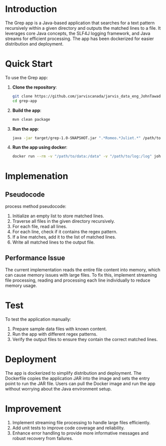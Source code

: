 # Introduction
The Grep app is a Java-based application that searches for a text pattern 
recursively within a given directory and outputs the matched lines to a file.
It leverages core Java concepts, the SLF4J logging framework, and Java streams for efficient processing. 
The app has been dockerized for easier distribution and deployment.

# Quick Start
To use the Grep app:

1. **Clone the repository**:
   ```bash
   git clone https://github.com/jarviscanada/jarvis_data_eng_JohnTawadrous.git
   cd grep-app
   ```

2. **Build the app**:
   ```bash
   mvn clean package
   ```

3. **Run the app**:
   ```bash
   java -jar target/grep-1.0-SNAPSHOT.jar ".*Romeo.*Juliet.*" /path/to/data /path/to/output.txt
   ```

4. **Run the app using docker**:
   ```bash
   docker run --rm -v "/path/to/data:/data" -v "/path/to/log:/log" johntawadrous/grep ".*Romeo.*Juliet.*" /data /log/grep.out

   ```


# Implemenation
## Pseudocode
process method pseudocode:
1. Initialize an empty list to store matched lines.
2. Traverse all files in the given directory recursively.
3. For each file, read all lines.
4. For each line, check if it contains the regex pattern.
5. If a line matches, add it to the list of matched lines.
6. Write all matched lines to the output file.

## Performance Issue
The current implementation reads the entire file content into memory,
which can cause memory issues with large files. To fix this, implement 
streaming file processing, reading and processing each line individually to reduce memory usage.

# Test
To test the application manually:

1. Prepare sample data files with known content.
2. Run the app with different regex patterns.
3. Verify the output files to ensure they contain the correct matched lines.

# Deployment
The app is dockerized to simplify distribution and deployment.
The Dockerfile copies the application JAR into the image and 
sets the entry point to run the JAR file. Users can pull the Docker image 
and run the app without worrying about the Java environment setup.

# Improvement
1. Implement streaming file processing to handle large files efficiently.
2. Add unit tests to improve code coverage and reliability.
3. Enhance error handling to provide more informative messages and robust recovery from failures.